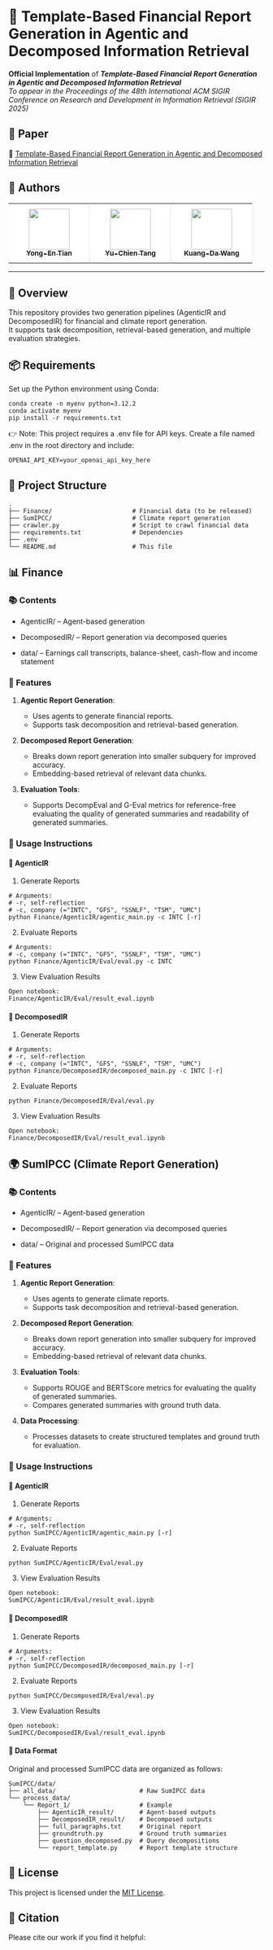 # 📄 Template-Based Financial Report Generation in Agentic and Decomposed Information Retrieval

**Official Implementation**  of
**_Template-Based Financial Report Generation in Agentic and Decomposed Information Retrieval_**  
_To appear in the Proceedings of the 48th International ACM SIGIR Conference on Research and Development in Information Retrieval (SIGIR 2025)_

## 📄  Paper
📎 [Template-Based Financial Report Generation in Agentic and Decomposed Information Retrieval](https://arxiv.org/abs/2504.14233)

## 👤 Authors

<table>
  <tr>
    <!-- <td align="center" width="130"> -->
    <td align="center" width="140" style="background: #fff; border-radius: 12px; box-shadow: 0 1px 6px rgba(0,0,0,0.1); padding: 10px;">
      <a href="https://github.com/bryant-nn">
        <img src="https://github.com/bryant-nn.png" width="80px"><br>
        <sub><b>Yong-En Tian</b></sub>
      </a>
    </td>
    <!-- <td align="center" width="130"> -->
    <td align="center" width="140" style="background: #fff; border-radius: 12px; box-shadow: 0 1px 6px rgba(0,0,0,0.1); padding: 10px;">
      <a href="https://github.com/tommytyc">
        <img src="https://github.com/tommytyc.png" width="80px"><br>
        <sub><b>Yu-Chien Tang</b></sub>
      </a>
    </td>
    <!-- <td align="center" width="130"> -->
    <td align="center" width="140" style="background: #fff; border-radius: 12px; box-shadow: 0 1px 6px rgba(0,0,0,0.1); padding: 10px;">
      <a href="https://github.com/KuangDW">
        <img src="https://github.com/KuangDW.png" width="80px"><br>
        <sub><b>Kuang-Da Wang</b></sub>
      </a>
    </td>
  </tr>
</table>

---
## 🧾 Overview

This repository provides two generation pipelines (AgenticIR and DecomposedIR) for financial and climate report generation.  
It supports task decomposition, retrieval-based generation, and multiple evaluation strategies.


## 📦 Requirements
Set up the Python environment using Conda:
```
conda create -n myenv python=3.12.2
conda activate myenv
pip install -r requirements.txt
```
👉 Note: This project requires a .env file for API keys.
Create a file named .env in the root directory and include:
```
OPENAI_API_KEY=your_openai_api_key_here
```

## 📁 Project Structure
```
.
├── Finance/                      # Financial data (to be released)
├── SumIPCC/                      # Climate report generation
├── crawler.py                    # Script to crawl financial data
├── requirements.txt              # Dependencies
├── .env
└── README.md                     # This file         
```

## 📊 Finance
### 📚 Contents
- AgenticIR/ – Agent-based generation

- DecomposedIR/ – Report generation via decomposed queries

- data/ – Earnings call transcripts, balance-sheet, cash-flow and income statement

### 🔧 Features
1. **Agentic Report Generation**:
   - Uses agents to generate financial reports.
   - Supports task decomposition and retrieval-based generation.

2. **Decomposed Report Generation**:
   - Breaks down report generation into smaller subquery for improved accuracy.
   - Embedding-based retrieval of relevant data chunks.

3. **Evaluation Tools**:
   - Supports DecompEval and G-Eval metrics for reference-free evaluating the quality of generated summaries and readability of generated summaries.


### 🚀 Usage Instructions
#### 🧠 AgenticIR
1. Generate Reports
```
# Arguments:
# -r, self-reflection
# -c, company (="INTC", "GFS", "SSNLF", "TSM", "UMC")
python Finance/AgenticIR/agentic_main.py -c INTC [-r]
```
2. Evaluate Reports
```
# Arguments:
# -c, company (="INTC", "GFS", "SSNLF", "TSM", "UMC")
python Finance/AgenticIR/Eval/eval.py -c INTC
```
3. View Evaluation Results
```
Open notebook:
Finance/AgenticIR/Eval/result_eval.ipynb
```

#### 🧩 DecomposedIR
1. Generate Reports
```
# Arguments:
# -r, self-reflection
# -c, company (="INTC", "GFS", "SSNLF", "TSM", "UMC")
python Finance/DecomposedIR/decomposed_main.py -c INTC [-r]
```
2. Evaluate Reports
```
python Finance/DecomposedIR/Eval/eval.py
```
3. View Evaluation Results
```
Open notebook:
Finance/DecomposedIR/Eval/result_eval.ipynb
```


## 🌍 SumIPCC (Climate Report Generation)
### 📚 Contents
- AgenticIR/ – Agent-based generation

- DecomposedIR/ – Report generation via decomposed queries

- data/ – Original and processed SumIPCC data

### 🔧 Features
1. **Agentic Report Generation**:
   - Uses agents to generate climate reports.
   - Supports task decomposition and retrieval-based generation.

2. **Decomposed Report Generation**:
   - Breaks down report generation into smaller subquery for improved accuracy.
   - Embedding-based retrieval of relevant data chunks.

3. **Evaluation Tools**:
   - Supports ROUGE and BERTScore metrics for evaluating the quality of generated summaries.
   - Compares generated summaries with ground truth data.

4. **Data Processing**:
   - Processes datasets to create structured templates and ground truth for evaluation.

### 🚀 Usage Instructions
#### 🧠 AgenticIR
1. Generate Reports
```
# Arguments:
# -r, self-reflection
python SumIPCC/AgenticIR/agentic_main.py [-r]
```
2. Evaluate Reports
```
python SumIPCC/AgenticIR/Eval/eval.py
```
3. View Evaluation Results
```
Open notebook:
SumIPCC/AgenticIR/Eval/result_eval.ipynb
```

#### 🧩 DecomposedIR
1. Generate Reports
```
# Arguments:
# -r, self-reflection
python SumIPCC/DecomposedIR/decomposed_main.py [-r]
```
2. Evaluate Reports
```
python SumIPCC/DecomposedIR/Eval/eval.py
```
3. View Evaluation Results
```
Open notebook:
SumIPCC/DecomposedIR/Eval/result_eval.ipynb
```

#### 📂 Data Format
Original and processed SumIPCC data are organized as follows:
```
SumIPCC/data/
├── all_data/                       # Raw SumIPCC data
└── process_data/
    └── Report_1/                   # Example
        ├── AgenticIR_result/       # Agent-based outputs
        ├── DecomposedIR_result/    # Decomposed outputs
        ├── full_paragraphs.txt     # Original report
        ├── groundtruth.py          # Ground truth summaries
        ├── question_decomposed.py  # Query decompositions
        └── report_template.py      # Report template structure

```

## 📝 License

This project is licensed under the [MIT License](./LICENSE).


## 📄 Citation
Please cite our work if you find it helpful:
<!-- ```
@inproceedings{,
  title     = {Template-Based Financial Report Generation in Agentic and Decomposed Information Retrieval},
  author    = {Yong-En Tian and Yu-Chien Tang and Kuang-Da Wang and An-Zi Yenand Wen-Chih Peng},
  booktitle = {Proceedings of the 48th International ACM SIGIR Conference on Research and Development in Information Retrieval},
  year      = {2025}
}

``` -->
